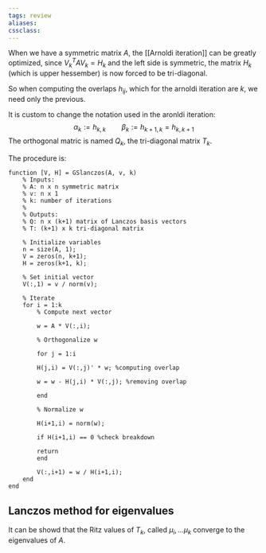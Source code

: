```yaml
---
tags: review
aliases:
cssclass:
---
```

 
When we have a symmetric matrix $A$, the [[Arnoldi iteration]] can be greatly optimized, since $V_k^TAV_k = H_k$ and the left side is symmetric, the matrix $H_k$ (which is upper hessember) is now forced to be tri-diagonal.

So when computing the overlaps $h_{ij}$, which for the arnoldi iteration are $k$, we need only the previous.

It is custom to change the notation used in the aronldi iteration:
$$
\alpha_k := h_{k,k} \qquad \beta_k := h_{k+1,k} = h_{k,k+1}
$$
The orthogonal matric is named $Q_k$, the tri-diagonal matrix $T_k$.

The procedure is:
```
function [V, H] = GSlanczos(A, v, k)
	% Inputs:
	% A: n x n symmetric matrix
	% v: n x 1
	% k: number of iterations
	%
	% Outputs:
	% Q: n x (k+1) matrix of Lanczos basis vectors
	% T: (k+1) x k tri-diagonal matrix 
	
	% Initialize variables
	n = size(A, 1);
	V = zeros(n, k+1);
	H = zeros(k+1, k);
	
	% Set initial vector
	V(:,1) = v / norm(v);
	
	% Iterate
	for i = 1:k
		% Compute next vector
		
		w = A * V(:,i);
		
		% Orthogonalize w
		
		for j = 1:i
		
		H(j,i) = V(:,j)' * w; %computing overlap
		
		w = w - H(j,i) * V(:,j); %removing overlap
		
		end
		
		% Normalize w
		
		H(i+1,i) = norm(w);
		
		if H(i+1,i) == 0 %check breakdown
		
		return
		end
		
		V(:,i+1) = w / H(i+1,i);
	end
end
```


## Lanczos method for eigenvalues

It can be showd that the Ritz values of $T_k$, called $\mu_i,\dots\mu_k$ converge to the eigenvalues of $A$.

